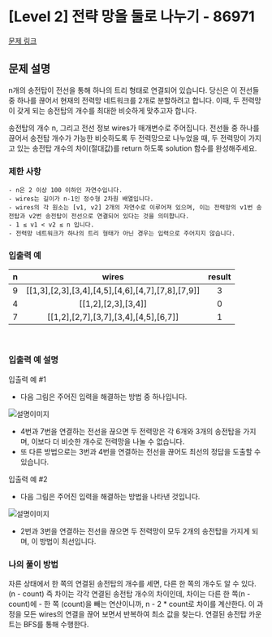 # [Level 2] 전략 망을 둘로 나누기 - 86971
[문제 링크](https://school.programmers.co.kr/learn/courses/30/lessons/86971)

## 문제 설명
n개의 송전탑이 전선을 통해 하나의 트리 형태로 연결되어 있습니다. 당신은 이 전선들 중 하나를 끊어서 현재의 전력망 네트워크를 2개로 분할하려고 합니다. 이때, 두 전력망이 갖게 되는 송전탑의 개수를 최대한 비슷하게 맞추고자 합니다.

송전탑의 개수 n, 그리고 전선 정보 wires가 매개변수로 주어집니다. 전선들 중 하나를 끊어서 송전탑 개수가 가능한 비슷하도록 두 전력망으로 나누었을 때, 두 전력망이 가지고 있는 송전탑 개수의 차이(절대값)를 return 하도록 solution 함수를 완성해주세요.
### 제한 사항

```
- n은 2 이상 100 이하인 자연수입니다.
- wires는 길이가 n-1인 정수형 2차원 배열입니다.
- wires의 각 원소는 [v1, v2] 2개의 자연수로 이루어져 있으며, 이는 전력망의 v1번 송전탑과 v2번 송전탑이 전선으로 연결되어 있다는 것을 의미합니다.
- 1 ≤ v1 < v2 ≤ n 입니다.
- 전력망 네트워크가 하나의 트리 형태가 아닌 경우는 입력으로 주어지지 않습니다.
```


### 입출력 예

| n |                       wires                        | result |
|:-:|:--------------------------------------------------:|:------:|
| 9 | [[1,3],[2,3],[3,4],[4,5],[4,6],[4,7],[7,8],[7,9]]  |   3    |
| 4 |                	[[1,2],[2,3],[3,4]]                |   0    |
| 7 |       [[1,2],[2,7],[3,7],[3,4],[4,5],[6,7]]        |   1    |

<br />

### 입출력 예 설명
입출력 예 #1
- 다음 그림은 주어진 입력을 해결하는 방법 중 하나입니다.

![설명이미지](https://grepp-programmers.s3.ap-northeast-2.amazonaws.com/files/production/5b8a0dcd-cba0-47ca-b5e3-d3bafc81f9d6/ex1.png)

- 4번과 7번을 연결하는 전선을 끊으면 두 전력망은 각 6개와 3개의 송전탑을 가지며, 이보다 더 비슷한 개수로 전력망을 나눌 수 없습니다.
- 또 다른 방법으로는 3번과 4번을 연결하는 전선을 끊어도 최선의 정답을 도출할 수 있습니다.


입출력 예 #2

- 다음 그림은 주어진 입력을 해결하는 방법을 나타낸 것입니다.

![설명이미지](https://grepp-programmers.s3.ap-northeast-2.amazonaws.com/files/production/b28865e1-a18e-429d-ae7a-14e77e801539/ex2.png)

- 2번과 3번을 연결하는 전선을 끊으면 두 전력망이 모두 2개의 송전탑을 가지게 되며, 이 방법이 최선입니다.


### 나의 풀이 방법

자른 상태에서 한 쪽의 연결된 송전탑의 개수를 세면, 다른 한 쪽의 개수도 알 수 있다. (n - count)
즉 차이는 각각 연결된 송전탑 개수의 차이인데, 차이는 다른 한 쪽(n - count)에  - 한 쪽 (count)을 빼는 연산이니까, n - 2 * count로 차이를 계산한다.
이 과정을 모든 wires의 연결을 끊어 보면서 반복하여 최소 값을 찾는다. 연결된 송전탑 카운트는 BFS를 통해 수행한다.